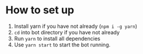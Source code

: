 # How to set up

1. Install yarn if you have not already (`npm i -g yarn`)
2. `cd` into bot directory if you have not already
3. Run `yarn` to install all dependencies
4. Use `yarn start` to start the bot running.

